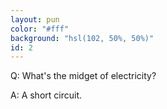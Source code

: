 ```yaml
---
layout: pun
color: "#fff"
background: "hsl(102, 50%, 50%)"
id: 2
---
```

Q: What's the midget of electricity?

A: A short circuit.